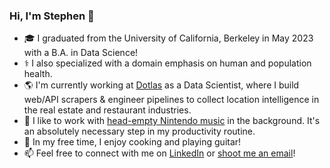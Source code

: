 ### Hi, I'm Stephen 👋

<!--
**stephenjh/stephenjh** is a ✨ _special_ ✨ repository because its `README.md` (this file) appears on your GitHub profile.

Here are some ideas to get you started:

- 🔭 I’m currently working on ...
- 🌱 I’m currently learning ...
- 👯 I’m looking to collaborate on ...
- 🤔 I’m looking for help with ...
- 💬 Ask me about ...
- 📫 How to reach me: ...
- 😄 Pronouns: ...
- ⚡ Fun fact: ...
-->

- 🎓 I graduated from the University of California, Berkeley in May 2023 with a B.A. in Data Science!
- ⚕️ I also specialized with a domain emphasis on human and population health. 
- 🌎 I'm currently working at [Dotlas](https://www.linkedin.com/company/dotlas/) as a Data Scientist, where I build web/API scrapers & engineer pipelines to collect location intelligence in the real estate and restaurant industries.
- 🧠 I like to work with [head-empty Nintendo music](https://youtu.be/Ba2q8bDTRTU?si=Qnd1UGQBPumDP_mu) in the background. It's an absolutely necessary step in my productivity routine.
- 🍳 In my free time, I enjoy cooking and playing guitar!
- 📫 Feel free to connect with me on [LinkedIn](https://www.linkedin.com/in/stephenjh/) or [shoot me an email](mailto:hi@stephenhwang.com)!
